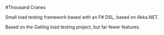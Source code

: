 #Thousand Cranes

Small load testing framework based with an F# DSL, based on Akka.NET.

Based on the Gatling load testing project, but far fewer features.